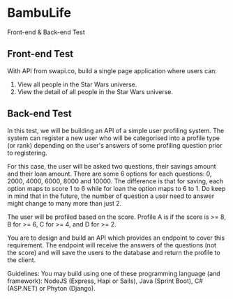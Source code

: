 # BambuLife
Front-end &amp; Back-end Test

## Front-end Test
With API from swapi.co, build a single page application where users can:
1. View all people in the Star Wars universe.
2. View the detail of all people in the Star Wars universe.

## Back-end Test
In this test, we will be building an API of a simple user profiling system. The system can register a new user who will be categorised into a profile type (or rank) depending on the user's answers of some profiling question prior to registering.

For this case, the user will be asked two questions, their savings amount and their loan amount. There are some 6 options for each questions: 0, 2000, 4000, 6000, 8000 and 10000. The difference is that for saving, each option maps to score 1 to 6 while for loan the option maps to 6 to 1. Do keep in mind that in the future, the number of question a user need to answer might change to many more than just 2.

The user will be profiled based on the score. Profile A is if the score is >= 8, B for >= 6, C for >= 4, and D for >= 2.

You are to design and build an API which provides an endpoint to cover this requirement. The endpoint will receive the answers of the questions (not the score) and will save the users to the database and return the profile to the client.

Guidelines:
You may build using one of these programming language (and framework): NodeJS (Express, Hapi or Sails), Java (Sprint Boot), C# (ASP.NET) or Phyton (Django).